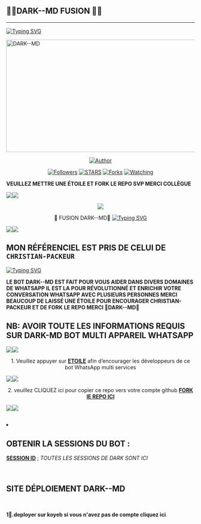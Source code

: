 ## 🍷🍷DARK--MD FUSION 📍📍

***
  
<a href="https://git.io/typing-svg"><img src="https://readme-typing-svg.demolab.com?font=Black+Ops+One&size=50&pause=1000&color=1BAFBAFF&center=true&width=910&height=100&lines=THANKS FOR CHOOSING +DARK-MD;MULTI+DEVICE+WHATSAPP+BOT; CRÉÉ R+PAR+CHRISTIAN+PACKEUR ;ILLUSTRER+LE+1.1.2025" alt="Typing SVG" /></a>
  </p>
    <img alt="DARK--MD" width="700" height="300" 
<p align="center">
<p align="center">
<a href="https://github.com/Christian-packeur/DARK--MD"><img title="Author" src="https://img.shields.io/badge/DARK--MD-black?style=for-the-badge&logo=github"></a>
<p/>
<p align="center">
<a href="https://github.com/Christian-packeur ?tab=followers"><img title="Followers" src="https://img.shields.io/github/followers/Christian-packeur ?label=Followers&style=social"></a>
<a href="https://github.com/Christian-packeur/DARK--Md/stargazers/"><img title="STARS" src="https://img.shields.io/github/stars/Christian-packeur/DARK--Md?&style=social"></a>
<a href="https://github.com/Christian-packeur/DARK--MD/network/members"><img title="Forks" src="https://img.shields.io/github/forks/Christian-packeur/DARK--MD?style=social"></a>
<a href="https://github.com/franceking1/DARK--Md/watchers"><img title="Watching" src="https://img.shields.io/github/watchers/DARK--MD/DARK--MD?label=Watching&style=social"></a>

**VEUILLEZ METTRE UNE ÉTOILE ET FORK LE REPO SVP MERCI COLLÈGUE**

<a><img src='https://i.imgur.com/LyHic3i.gif'/></a><a><img src='https://i.imgur.com/LyHic3i.gif'/></a>
<p align="center">
<img src="https://i.postimg.cc/xCN0GFTR/images-14.jpg"/> 
<p align="center"> 🍷 FUSION DARK--MD📍
  <a href="https://git.io/typing-svg"><img src="https://readme-typing-svg.demolab.com?font=EB+Garamond&weight=800&size=28&duration=4000&pause=1000&random=false&width=435&lines=+DARK--MD ;WHATSAPP++⚡ + MULTI SERVICES + ;  +ILLUSTRATRER+PAR+🤖✨;   +𝐌𝐑.+ Christian ICHORO+☘ ; FUSION" alt="Typing SVG" /></a>
</p>
<a><img src='https://i.imgur.com/LyHic3i.gif'/></a><a><img src='https://i.imgur.com/LyHic3i.gif'/></a> 

## MON RÉFÉRENCIEL EST PRIS DE CELUI DE `CHRISTIAN-PACKEUR`

<a href="https://git.io/typing-svg"><img src="https://readme-typing-svg.demolab.com?font=Black+Ops+One&size=50&pause=1000&color=721c24&center=true&width=910&height=100&lines=DARK--MD FUSION+;MULTI+APPAREIL+WHATSAPP+🍷📍;CRÉER+PAR+CHRISTIAN+PACKEUR;ROBOT FORMATÉ LE+15.12.2024" alt="Typing SVG" /></a>
  </p>

**LE BOT DARK--MD EST FAIT POUR VOUS AIDER DANS DIVERS DOMAINES DE WHATSAPP IL EST LA POUR RÉVOLUTIONNÉ ET ENRICHIR VOTRE CONVERSATION WHATSAPP AVEC PLUSIEURS PERSONNES MERCI BEAUCOUP DE LAISSÉ UNE ÉTOILE POUR ENCOURAGER CHRISTIAN-PACKEUR ET DE FORK LE REPO MERCI 🍷DARK--MD📍**

## NB: AVOIR TOUTE LES INFORMATIONS REQUIS SUR DARK-MD BOT MULTI APPAREIL WHATSAPP    

<a><img src='https://i.imgur.com/LyHic3i.gif'/></a><a><img src='https://i.imgur.com/LyHic3i.gif'/></a>
<p align="center">
<img 


## 1. Veuillez appuyer sur **[ETOILE](https://github.com/Christian-packeur/DARK--MD)** afin d’encourager les développeurs de ce bot WhatsApp multi services

<a><img src='https://i.imgur.com/LyHic3i.gif'/></a><a><img src='https://i.imgur.com/LyHic3i.gif'/></a>
<p align="center">
<img 


## 2. veuillez CLIQUEZ ici pour copier ce repo  vers votre compte github [**FORK lE REPO ICI**](https://github.com/Christian-packeur/DARK--MD/fork)


<a><img src='https://i.imgur.com/LyHic3i.gif'/></a><a><img src='https://i.imgur.com/LyHic3i.gif'/></a>
<p align="center">
<img 


 3. ## OBTENIR LA SESSIONS DU   BOT : <br>
[**SESSION ID**](https://dark-session-z9jx.onrender.com)  ; *TOUTES LES SESSIONS DE DARK SONT ICI*

<br>

## SITE DÉPLOIEMENT DARK--MD

<br>

**1🔗.deployer sur koyeb si vous n'avez pas de compte cliquez ici**











 
